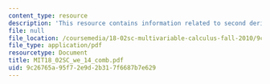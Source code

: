 ```yaml
---
content_type: resource
description: 'This resource contains information related to second derivative test. '
file: null
file_location: /coursemedia/18-02sc-multivariable-calculus-fall-2010/9c26765a95f72e9d2b317f6687b7e629_MIT18_02SC_we_14_comb.pdf
file_type: application/pdf
resourcetype: Document
title: MIT18_02SC_we_14_comb.pdf
uid: 9c26765a-95f7-2e9d-2b31-7f6687b7e629
---
```


